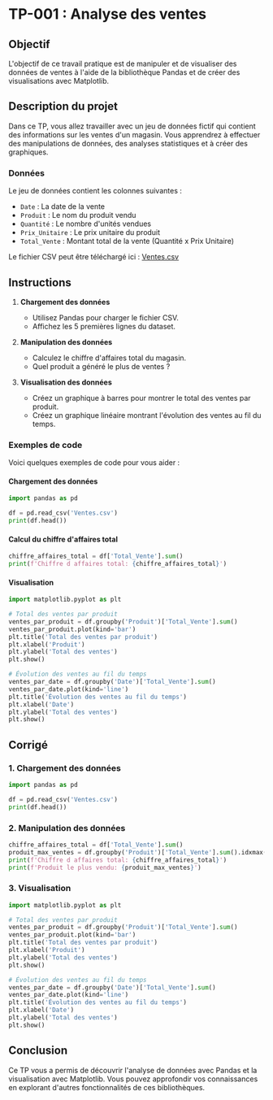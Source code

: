 # TP-001 : Analyse des ventes

## Objectif
L'objectif de ce travail pratique est de manipuler et de visualiser des données de ventes à l'aide de la bibliothèque Pandas et de créer des visualisations avec Matplotlib.

## Description du projet
Dans ce TP, vous allez travailler avec un jeu de données fictif qui contient des informations sur les ventes d'un magasin. Vous apprendrez à effectuer des manipulations de données, des analyses statistiques et à créer des graphiques.

### Données
Le jeu de données contient les colonnes suivantes :
- `Date` : La date de la vente
- `Produit` : Le nom du produit vendu
- `Quantité` : Le nombre d'unités vendues
- `Prix_Unitaire` : Le prix unitaire du produit
- `Total_Vente` : Montant total de la vente (Quantité x Prix Unitaire)

Le fichier CSV peut être téléchargé ici : [Ventes.csv](#)

## Instructions
1. **Chargement des données**
   - Utilisez Pandas pour charger le fichier CSV.
   - Affichez les 5 premières lignes du dataset.

2. **Manipulation des données**
   - Calculez le chiffre d'affaires total du magasin.
   - Quel produit a généré le plus de ventes ?

3. **Visualisation des données**
   - Créez un graphique à barres pour montrer le total des ventes par produit.
   - Créez un graphique linéaire montrant l'évolution des ventes au fil du temps.

### Exemples de code
Voici quelques exemples de code pour vous aider :

#### Chargement des données
```python
import pandas as pd

df = pd.read_csv('Ventes.csv')
print(df.head())
```

#### Calcul du chiffre d'affaires total
```python
chiffre_affaires_total = df['Total_Vente'].sum()
print(f'Chiffre d affaires total: {chiffre_affaires_total}')
```

#### Visualisation
```python
import matplotlib.pyplot as plt

# Total des ventes par produit
ventes_par_produit = df.groupby('Produit')['Total_Vente'].sum()
ventes_par_produit.plot(kind='bar')
plt.title('Total des ventes par produit')
plt.xlabel('Produit')
plt.ylabel('Total des ventes')
plt.show()

# Évolution des ventes au fil du temps
ventes_par_date = df.groupby('Date')['Total_Vente'].sum()
ventes_par_date.plot(kind='line')
plt.title('Évolution des ventes au fil du temps')
plt.xlabel('Date')
plt.ylabel('Total des ventes')
plt.show()
```

## Corrigé
### 1. Chargement des données
```python
import pandas as pd

df = pd.read_csv('Ventes.csv')
print(df.head())
```
### 2. Manipulation des données
```python
chiffre_affaires_total = df['Total_Vente'].sum()
produit_max_ventes = df.groupby('Produit')['Total_Vente'].sum().idxmax()
print(f'Chiffre d affaires total: {chiffre_affaires_total}')
print(f'Produit le plus vendu: {produit_max_ventes}')
```
### 3. Visualisation
```python
import matplotlib.pyplot as plt

# Total des ventes par produit
ventes_par_produit = df.groupby('Produit')['Total_Vente'].sum()
ventes_par_produit.plot(kind='bar')
plt.title('Total des ventes par produit')
plt.xlabel('Produit')
plt.ylabel('Total des ventes')
plt.show()

# Évolution des ventes au fil du temps
ventes_par_date = df.groupby('Date')['Total_Vente'].sum()
ventes_par_date.plot(kind='line')
plt.title('Évolution des ventes au fil du temps')
plt.xlabel('Date')
plt.ylabel('Total des ventes')
plt.show()
```

## Conclusion
Ce TP vous a permis de découvrir l'analyse de données avec Pandas et la visualisation avec Matplotlib. Vous pouvez approfondir vos connaissances en explorant d'autres fonctionnalités de ces bibliothèques.